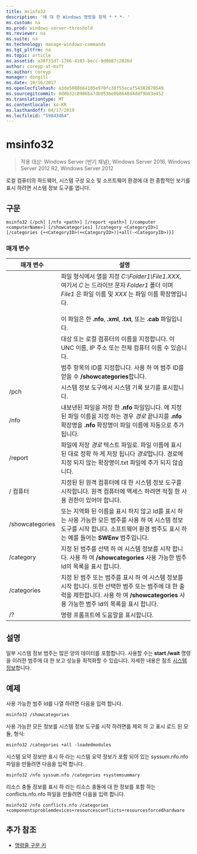 ```yaml
---
title: msinfo32
description: '에 대 한 Windows 명령을 항목 * * *- '
ms.custom: na
ms.prod: windows-server-threshold
ms.reviewer: na
ms.suite: na
ms.technology: manage-windows-commands
ms.tgt_pltfrm: na
ms.topic: article
ms.assetid: a38f31d7-1766-4103-becc-9d0b87c2826d
author: coreyp-at-msft
ms.author: coreyp
manager: dongill
ms.date: 10/16/2017
ms.openlocfilehash: a3de5088b64105e970fc38f55ecaf54382670549
ms.sourcegitcommit: 0d0b32c8986ba7db9536e0b8648d4ddf9b03e452
ms.translationtype: MT
ms.contentlocale: ko-KR
ms.lasthandoff: 04/17/2019
ms.locfileid: "59843464"
---
```

# <a name="msinfo32"></a>msinfo32

>적용 대상: Windows Server (반기 채널), Windows Server 2016, Windows Server 2012 R2, Windows Server 2012

로컬 컴퓨터의 하드웨어, 시스템 구성 요소 및 소프트웨어 환경에 대 한 종합적인 보기를 표시 하려면 시스템 정보 도구를 엽니다. 
## <a name="syntax"></a>구문
```
msinfo32 [/pch] [/nfo <path>] [/report <path>] [/computer <computerName>] [/showcategories] [/category <CategoryID>] [/categories {+<CategoryID>(+<CategoryID>)|+all(-<CategoryID>)}]
```
### <a name="parameters"></a>매개 변수
|매개 변수|설명|
|-------|--------|
|<path>|파일 형식에서 열을 지정 *C:\Folder1\File1.XXX*, 여기서 *C* 는 드라이브 문자 *Folder1* 폴더 이며 *File1* 은 파일 이름 및 *XXX* 는 파일 이름 확장명입니다.<br /><br />이 파일은 한 **.nfo**, **.xml**, **.txt**, 또는 **.cab** 파일입니다.|
|<computerName>|대상 또는 로컬 컴퓨터의 이름을 지정합니다. 이 UNC 이름, IP 주소 또는 전체 컴퓨터 이름 수 있습니다.|
|<CategoryID>|범주 항목의 ID를 지정합니다. 사용 하 여 범주 ID를 얻을 수 **/showcategories**합니다.|
|/pch|시스템 정보 도구에서 시스템 기록 보기를 표시합니다.|
|/nfo|내보낸된 파일을 저장 한 **.nfo** 파일입니다. 에 지정 된 파일 이름을 지정 하는 경우 *경로* 끝나지를 **.nfo** 확장명을 **.nfo** 확장명이 파일 이름에 자동으로 추가 됩니다.|
|/report|파일에 저장 *경로* 텍스트 파일로. 파일 이름에 표시 된 대로 정확 하 게 저장 됩니다 *경로*합니다. 경로에 지정 되지 않는 확장명이.txt 파일에 추가 되지 않습니다.|
|/ 컴퓨터|지정된 된 원격 컴퓨터에 대 한 시스템 정보 도구를 시작합니다. 원격 컴퓨터에 액세스 하려면 적절 한 사용 권한이 있어야 합니다.|
|/showcategories|또는 지역화 된 이름을 표시 하지 않고 Id를 표시 하는 사용 가능한 모든 범주를 사용 하 여 시스템 정보 도구를 시작 합니다. 소프트웨어 환경 범주도 표시 하는 예를 들어는 **SWEnv** 범주입니다.|
|/category|지정 된 범주를 선택 하 여 시스템 정보를 시작 합니다. 사용 하 여 **/showcategories** 사용 가능한 범주 Id의 목록을 표시 합니다.|
|/categories|지정 된 범주 또는 범주를 표시 하 여 시스템 정보를 시작 합니다. 또한 선택한 범주 또는 범주에 대 한 출력을 제한합니다. 사용 하 여 **/showcategories** 사용 가능한 범주 Id의 목록을 표시 합니다.|
|/?|명령 프롬프트에 도움말을 표시합니다.|
## <a name="remarks"></a>설명
일부 시스템 정보 범주는 많은 양의 데이터를 포함합니다. 사용할 수는 **start /wait** 명령을 이러한 범주에 대 한 보고 성능을 최적화할 수 있습니다. 자세한 내용은 참조 [시스템 정보](https://technet.microsoft.com/library/cc783305(v=ws.10).aspx)합니다.
## <a name="BKMK_Examples"></a>예제
사용 가능한 범주 Id를 나열 하려면 다음을 입력 합니다.
```
msinfo32 /showcategories
```
사용 가능한 모든 정보를 시스템 정보 도구를 시작 하려면를 제외 하 고 표시 로드 된 모듈, 형식:
```
msinfo32 /categories +all -loadedmodules
```
시스템 요약 정보만 표시 하 라는 시스템 요약 정보가 포함 되어 있는 syssum.nfo.nfo 파일을 만들려면 다음을 입력 합니다.
```
msinfo32 /nfo syssum.nfo /categories +systemsummary
```
리소스 충돌 정보를 표시 하 라는 리소스 충돌에 대 한 정보를 포함 하는 conflicts.nfo.nfo 파일을 만들려면 다음을 입력 합니다.
```
msinfo32 /nfo conflicts.nfo /categories    +componentsproblemdevices+resourcesconflicts+resourcesforcedhardware
```
## <a name="additional-references"></a>추가 참조
-   [명령줄 구문 키](command-line-syntax-key.md)

